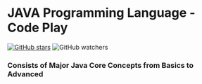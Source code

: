 # JAVA Programming Language - Code Play


[![GitHub stars](https://img.shields.io/github/stars/psmohammedali/JAVA)](https://github.com/psmohammedali/JAVA/stargazers) ![GitHub watchers](https://img.shields.io/github/watchers/psmohammedali/JAVA?style=flat-square)
### Consists of Major Java Core Concepts from Basics to Advanced

